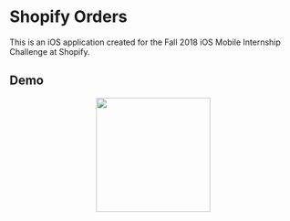 # Shopify Orders
This is an iOS application created for the Fall 2018 iOS Mobile Internship Challenge at Shopify.

## Demo
<p align="center"><img src="https://i.imgur.com/SYwxSVz.gif" width="200"></p>
